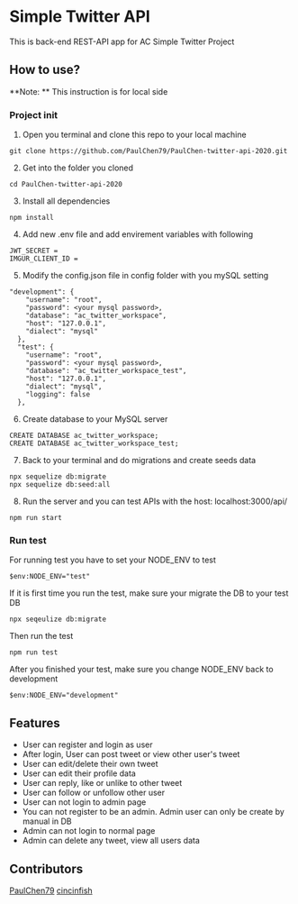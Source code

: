 # Simple Twitter API

This is back-end REST-API app for AC Simple Twitter Project

## How to use?

**Note: ** This instruction is for local side

### Project init

1. Open you terminal and clone this repo to your local machine

```
git clone https://github.com/PaulChen79/PaulChen-twitter-api-2020.git
```

2. Get into the folder you cloned

```
cd PaulChen-twitter-api-2020
```

3. Install all dependencies

```
npm install
```

4. Add new .env file and add envirement variables with following

```
JWT_SECRET =
IMGUR_CLIENT_ID =
```

5. Modify the config.json file in config folder with you mySQL setting

```
"development": {
    "username": "root",
    "password": <your mysql password>,
    "database": "ac_twitter_workspace",
    "host": "127.0.0.1",
    "dialect": "mysql"
  },
  "test": {
    "username": "root",
    "password": <your mysql password>,
    "database": "ac_twitter_workspace_test",
    "host": "127.0.0.1",
    "dialect": "mysql",
    "logging": false
  },
```

6. Create database to your MySQL server

```
CREATE DATABASE ac_twitter_workspace;
CREATE DATABASE ac_twitter_workspace_test;
```

7. Back to your terminal and do migrations and create seeds data

```
npx sequelize db:migrate
npx sequelize db:seed:all
```

8. Run the server and you can test APIs with the host: localhost:3000/api/

```
npm run start
```

### Run test

For running test you have to set your NODE_ENV to test

```
$env:NODE_ENV="test"
```

If it is first time you run the test, make sure your migrate the DB to your test DB

```
npx seqeulize db:migrate
```

Then run the test

```
npm run test
```

After you finished your test, make sure you change NODE_ENV back to development

```
$env:NODE_ENV="development"
```
## Features

- User can register and login as user
- After login, User can post tweet or view other user's tweet
- User can edit/delete their own tweet
- User can edit their profile data
- User can reply, like or unlike to other tweet
- User can follow or unfollow other user
- User can not login to admin page
- You can not register to be an admin. Admin user can only be create by manual in DB
- Admin can not login to normal page
- Admin can delete any tweet, view all users data

## Contributors

[PaulChen79](https://github.com/PaulChen79/)
[cincinfish](https://github.com/cincinfish)
